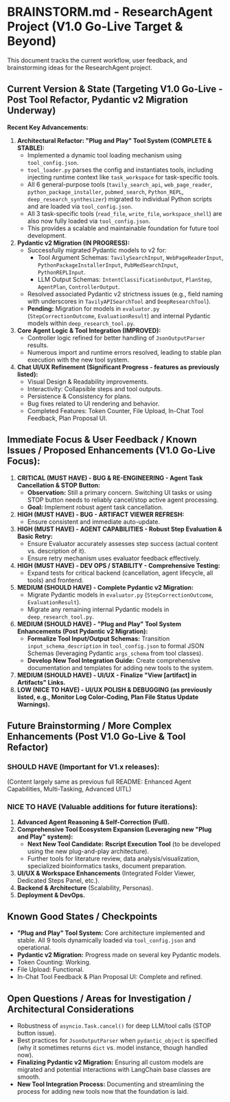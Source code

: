 # BRAINSTORM.md - ResearchAgent Project (V1.0 Go-Live Target & Beyond)

This document tracks the current workflow, user feedback, and brainstorming ideas for the ResearchAgent project.

## Current Version & State (Targeting V1.0 Go-Live - Post Tool Refactor, Pydantic v2 Migration Underway)

**Recent Key Advancements:**

1.  **Architectural Refactor: "Plug and Play" Tool System (COMPLETE & STABLE):**
    * Implemented a dynamic tool loading mechanism using `tool_config.json`.
    * `tool_loader.py` parses the config and instantiates tools, including injecting runtime context like `task_workspace` for task-specific tools.
    * All 6 general-purpose tools (`tavily_search_api`, `web_page_reader`, `python_package_installer`, `pubmed_search`, `Python_REPL`, `deep_research_synthesizer`) migrated to individual Python scripts and are loaded via `tool_config.json`.
    * All 3 task-specific tools (`read_file`, `write_file`, `workspace_shell`) are also now fully loaded via `tool_config.json`.
    * This provides a scalable and maintainable foundation for future tool development.
2.  **Pydantic v2 Migration (IN PROGRESS):**
    * Successfully migrated Pydantic models to v2 for:
        * Tool Argument Schemas: `TavilySearchInput`, `WebPageReaderInput`, `PythonPackageInstallerInput`, `PubMedSearchInput`, `PythonREPLInput`.
        * LLM Output Schemas: `IntentClassificationOutput`, `PlanStep`, `AgentPlan`, `ControllerOutput`.
    * Resolved associated Pydantic v2 strictness issues (e.g., field naming with underscores in `TavilyAPISearchTool` and `DeepResearchTool`).
    * **Pending:** Migration for models in `evaluator.py` (`StepCorrectionOutcome`, `EvaluationResult`) and internal Pydantic models within `deep_research_tool.py`.
3.  **Core Agent Logic & Tool Integration (IMPROVED):**
    * Controller logic refined for better handling of `JsonOutputParser` results.
    * Numerous import and runtime errors resolved, leading to stable plan execution with the new tool system.
4.  **Chat UI/UX Refinement (Significant Progress - features as previously listed):**
    * Visual Design & Readability improvements.
    * Interactivity: Collapsible steps and tool outputs.
    * Persistence & Consistency for plans.
    * Bug fixes related to UI rendering and behavior.
    * Completed Features: Token Counter, File Upload, In-Chat Tool Feedback, Plan Proposal UI.

## Immediate Focus & User Feedback / Known Issues / Proposed Enhancements (V1.0 Go-Live Focus):

1.  **CRITICAL (MUST HAVE) - BUG & RE-ENGINEERING - Agent Task Cancellation & STOP Button:**
    * **Observation:** Still a primary concern. Switching UI tasks or using STOP button needs to reliably cancel/stop active agent processing.
    * **Goal:** Implement robust agent task cancellation.
2.  **HIGH (MUST HAVE) - BUG - ARTIFACT VIEWER REFRESH:**
    * Ensure consistent and immediate auto-update.
3.  **HIGH (MUST HAVE) - AGENT CAPABILITIES - Robust Step Evaluation & Basic Retry:**
    * Ensure Evaluator accurately assesses step success (actual content vs. description of it).
    * Ensure retry mechanism uses evaluator feedback effectively.
4.  **HIGH (MUST HAVE) - DEV OPS / STABILITY - Comprehensive Testing:**
    * Expand tests for critical backend (cancellation, agent lifecycle, all tools) and frontend.
5.  **MEDIUM (SHOULD HAVE) - Complete Pydantic v2 Migration:**
    * Migrate Pydantic models in `evaluator.py` (`StepCorrectionOutcome`, `EvaluationResult`).
    * Migrate any remaining internal Pydantic models in `deep_research_tool.py`.
6.  **MEDIUM (SHOULD HAVE) - "Plug and Play" Tool System Enhancements (Post Pydantic v2 Migration):**
    * **Formalize Tool Input/Output Schemas:** Transition `input_schema_description` in `tool_config.json` to formal JSON Schemas (leveraging Pydantic `args_schema` from tool classes).
    * **Develop New Tool Integration Guide:** Create comprehensive documentation and templates for adding new tools to the system.
7.  **MEDIUM (SHOULD HAVE) - UI/UX - Finalize "View [artifact] in Artifacts" Links.**
8.  **LOW (NICE TO HAVE) - UI/UX POLISH & DEBUGGING (as previously listed, e.g., Monitor Log Color-Coding, Plan File Status Update Warnings).**

## Future Brainstorming / More Complex Enhancements (Post V1.0 Go-Live & Tool Refactor)

### SHOULD HAVE (Important for V1.x releases):
(Content largely same as previous full README: Enhanced Agent Capabilities, Multi-Tasking, Advanced UITL)

### NICE TO HAVE (Valuable additions for future iterations):

1.  **Advanced Agent Reasoning & Self-Correction (Full).**
2.  **Comprehensive Tool Ecosystem Expansion (Leveraging new "Plug and Play" system):**
    * **Next New Tool Candidate:** **Rscript Execution Tool** (to be developed using the new plug-and-play architecture).
    * Further tools for literature review, data analysis/visualization, specialized bioinformatics tasks, document preparation.
3.  **UI/UX & Workspace Enhancements** (Integrated Folder Viewer, Dedicated Steps Panel, etc.).
4.  **Backend & Architecture** (Scalability, Personas).
5.  **Deployment & DevOps.**

## Known Good States / Checkpoints

-   **"Plug and Play" Tool System:** Core architecture implemented and stable. All 9 tools dynamically loaded via `tool_config.json` and operational.
-   **Pydantic v2 Migration:** Progress made on several key Pydantic models.
-   Token Counting: Working.
-   File Upload: Functional.
-   In-Chat Tool Feedback & Plan Proposal UI: Complete and refined.

## Open Questions / Areas for Investigation / Architectural Considerations

-   Robustness of `asyncio.Task.cancel()` for deep LLM/tool calls (STOP button issue).
-   Best practices for `JsonOutputParser` when `pydantic_object` is specified (why it sometimes returns `dict` vs. model instance, though handled now).
-   **Finalizing Pydantic v2 Migration:** Ensuring all custom models are migrated and potential interactions with LangChain base classes are smooth.
-   **New Tool Integration Process:** Documenting and streamlining the process for adding new tools now that the foundation is laid.
